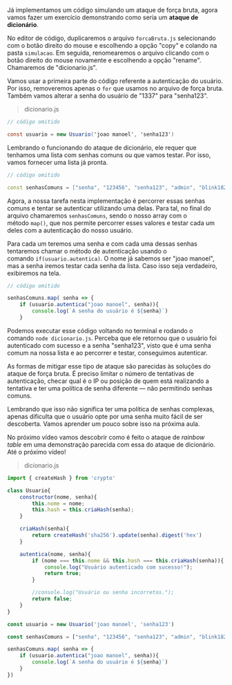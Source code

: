 Já implementamos um código simulando um ataque de força bruta, agora vamos fazer um exercício demonstrando como seria um **ataque de dicionário**.

No editor de código, duplicaremos o arquivo `forcaBruta.js` selecionando com o botão direito do mouse e escolhendo a opção "copy" e colando na pasta `simulacao`. Em seguida, renomearemos o arquivo clicando com o botão direito do mouse novamente e escolhendo a opção "rename". Chamaremos de "dicionario.js".

Vamos usar a primeira parte do código referente a autenticação do usuário. Por isso, removeremos apenas o `for` que usamos no arquivo de força bruta. Também vamos alterar a senha do usuário de "1337" para "senha123".

> dicionario.js

```csharp
// código omitido

const usuario = new Usuario('joao manoel', 'senha123')
```

Lembrando o funcionando do ataque de dicionário, ele requer que tenhamos uma lista com senhas comuns ou que vamos testar. Por isso, vamos fornecer uma lista já pronta.

```cpp
// código omitido

const senhasComuns = ["senha", "123456", "senha123", "admin", "blink182","meuAniversario", "senha123456", "brasil", "102030"]
```

Agora, a nossa tarefa nesta implementação é percorrer essas senhas comuns e tentar se autenticar utilizando uma delas. Para tal, no final do arquivo chamaremos `senhasComuns`, sendo o nosso array com o método `map()`, que nos permite percorrer esses valores e testar cada um deles com a autenticação do nosso usuário.

Para cada um teremos uma senha e com cada uma dessas senhas tentaremos chamar o método de autenticação usando o comando `if(usuario.autentica)`. O nome já sabemos ser "joao manoel", mas a senha iremos testar cada senha da lista. Caso isso seja verdadeiro, exibiremos na tela.

```javascript
// código omitido

senhasComuns.map( senha => {
    if (usuario.autentica("joao manoel", senha)){
        console.log(`A senha do usuário é ${senha}`)
    }
```

Podemos executar esse código voltando no terminal e rodando o comando `node dicionario.js`. Perceba que ele retornou que o usuário foi autenticado com sucesso e a senha "senha123", visto que é uma senha comum na nossa lista e ao percorrer e testar, conseguimos autenticar.

As formas de mitigar esse tipo de ataque são parecidas às soluções do ataque de força bruta. É preciso limitar o número de tentativas de autenticação, checar qual é o IP ou posição de quem está realizando a tentativa e ter uma política de senha diferente — não permitindo senhas comuns.

Lembrando que isso não significa ter uma política de senhas complexas, apenas dificulta que o usuário opte por uma senha muito fácil de ser descoberta. Vamos aprender um pouco sobre isso na próxima aula.

No próximo vídeo vamos descobrir como é feito o ataque de _rainbow table_ em uma demonstração parecida com essa do ataque de dicionário. Até o próximo vídeo!

> dicionario.js

```javascript
import { createHash } from 'crypto'

class Usuario{
    constructor(nome, senha){
        this.nome = nome;
        this.hash = this.criaHash(senha);
    }

    criaHash(senha){
        return createHash('sha256').update(senha).digest('hex')
    }

    autentica(nome, senha){
        if (nome === this.nome && this.hash === this.criaHash(senha)){
            console.log("Usuário autenticado com sucesso!");
            return true;
        }

        //console.log("Usuário ou senha incorretos.");
        return false;
    }
}

const usuario = new Usuario('joao manoel', 'senha123')

const senhasComuns = ["senha", "123456", "senha123", "admin", "blink182","meuAniversario", "senha123456", "brasil", "102030"]

senhasComuns.map( senha => {
    if (usuario.autentica("joao manoel", senha)){
        console.log(`A senha do usuário é ${senha}`)
    }
})
```